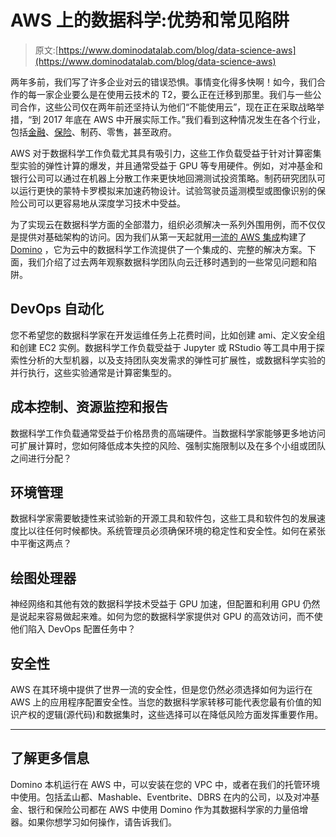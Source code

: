 # AWS 上的数据科学:优势和常见陷阱

> 原文:[https://www.dominodatalab.com/blog/data-science-aws](https://www.dominodatalab.com/blog/data-science-aws)

两年多前，我们写了许多企业对云的错误恐惧。事情变化得多快啊！如今，我们合作的每一家企业要么是在使用云技术的 T2，要么正在迁移到那里。我们与一些公司合作，这些公司仅在两年前还坚持认为他们“不能使用云”，现在正在采取战略举措，“到 2017 年底在 AWS 中开展实际工作。”我们看到这种情况发生在各个行业，包括[金融](https://www.dominodatalab.com/finance/?utm_source=blog&utm_medium=post&utm_campaign=data-science-aws)、[保险](https://www.dominodatalab.com/insurance/?utm_source=blog&utm_medium=post&utm_campaign=data-science-aws)、制药、零售，甚至政府。

AWS 对于数据科学工作负载尤其具有吸引力，这些工作负载受益于针对计算密集型实验的弹性计算的爆发，并且通常受益于 GPU 等专用硬件。例如，对冲基金和银行公司可以通过在机器上分散工作来更快地回溯测试投资策略。制药研究团队可以运行更快的蒙特卡罗模拟来加速药物设计。试验驾驶员遥测模型或图像识别的保险公司可以更容易地从深度学习技术中受益。

为了实现云在数据科学方面的全部潜力，组织必须解决一系列外围用例，而不仅仅是提供对基础架构的访问。因为我们从第一天起就用[一流的 AWS 集成](https://www.dominodatalab.com/aws-data-science/?utm_source=blog&utm_medium=post&utm_campaign=data-science-aws)构建了 [Domino](https://www.dominodatalab.com/?utm_source=blog&utm_medium=post&utm_campaign=data-science-aws) ，它为云中的数据科学工作流提供了一个集成的、完整的解决方案。下面，我们介绍了过去两年观察数据科学团队向云迁移时遇到的一些常见问题和陷阱。

## DevOps 自动化

您不希望您的数据科学家在开发运维任务上花费时间，比如创建 ami、定义安全组和创建 EC2 实例。数据科学工作负载受益于 Jupyter 或 RStudio 等工具中用于探索性分析的大型机器，以及支持团队突发需求的弹性可扩展性，或数据科学实验的并行执行，这些实验通常是计算密集型的。

## 成本控制、资源监控和报告

数据科学工作负载通常受益于价格昂贵的高端硬件。当数据科学家能够更多地访问可扩展计算时，您如何降低成本失控的风险、强制实施限制以及在多个小组或团队之间进行分配？

## 环境管理

数据科学家需要敏捷性来试验新的开源工具和软件包，这些工具和软件包的发展速度比以往任何时候都快。系统管理员必须确保环境的稳定性和安全性。如何在紧张中平衡这两点？

## 绘图处理器

神经网络和其他有效的数据科学技术受益于 GPU 加速，但配置和利用 GPU 仍然是说起来容易做起来难。如何为您的数据科学家提供对 GPU 的高效访问，而不使他们陷入 DevOps 配置任务中？

## 安全性

AWS 在其环境中提供了世界一流的安全性，但是您仍然必须选择如何为运行在 AWS 上的应用程序配置安全性。当您的数据科学家转移可能代表您最有价值的知识产权的逻辑(源代码)和数据集时，这些选择可以在降低风险方面发挥重要作用。

* * *

## 了解更多信息

Domino 本机运行在 AWS 中，可以安装在您的 VPC 中，或者在我们的托管环境中使用。包括孟山都、Mashable、Eventbrite、DBRS 在内的公司，以及对冲基金、银行和保险公司都在 AWS 中使用 Domino 作为其数据科学家的力量倍增器。如果你想学习如何操作，请告诉我们。